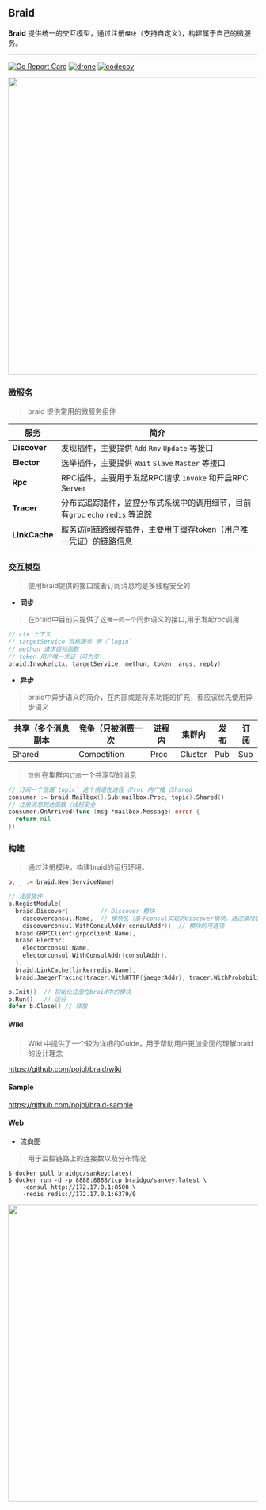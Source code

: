 ## Braid
**Braid** 提供统一的交互模型，通过注册`模块`（支持自定义），构建属于自己的微服务。

---

[![Go Report Card](https://goreportcard.com/badge/github.com/pojol/braid)](https://goreportcard.com/report/github.com/pojol/braid)
[![drone](http://123.207.198.57:8001/api/badges/pojol/braid/status.svg?branch=develop)](dev)
[![codecov](https://codecov.io/gh/pojol/braid/branch/master/graph/badge.svg)](https://codecov.io/gh/pojol/braid)

<img src="https://i.postimg.cc/B6b6CMjM/image.png" width="600">

### 微服务
> braid 提供常用的微服务组件

|  服务  | 简介  |
|  ----  | ----  | 
| **Discover**  | 发现插件，主要提供 `Add` `Rmv` `Update` 等接口 |
| **Elector** | 选举插件，主要提供 `Wait` `Slave` `Master` 等接口 |
| **Rpc** | RPC插件，主要用于发起RPC请求 `Invoke` 和开启RPC Server |
| **Tracer** | 分布式追踪插件，监控分布式系统中的调用细节，目前有`grpc` `echo` `redis` 等追踪 |
| **LinkCache** | 服务访问链路缓存插件，主要用于缓存token（用户唯一凭证）的链路信息 |



### 交互模型
> 使用braid提供的接口或者订阅消息均是多线程安全的

* **同步**
> 在braid中目前只提供了这`唯一的一个`同步语义的接口,用于发起rpc调用

```go
// ctx 上下文
// targetService 目标服务 例（`login`
// methon 请求目标函数
// token 用户唯一凭证（可为空
braid.Invoke(ctx, targetService, methon, token, args, reply)
```

* **异步**
> braid中异步语义的简介，在内部或是将来功能的扩充，都应该优先使用异步语义

| 共享（多个消息副本 | 竞争（只被消费一次 | 进程内 | 集群内 | 发布 | 订阅 |
| ---- | ---- | ---- | ---- | ---- | ---- |
|Shared | Competition | Proc | Cluster | Pub | Sub |

> `范例` 在集群内`订阅`一个共享型的消息

```go
// 订阅一个信道`topic` 这个信道在进程（Proc 内广播（Shared
consumer := braid.Mailbox().Sub(mailbox.Proc, topic).Shared()
// 注册消息到达函数（线程安全
consumer.OnArrived(func (msg *mailbox.Message) error {
  return nil
})
```



### 构建
> 通过注册模块，构建braid的运行环境。

```go
b, _ := braid.New(ServiceName)

// 注册插件
b.RegistModule(
  braid.Discover(         // Discover 模块
    discoverconsul.Name,  // 模块名（基于consul实现的discover模块，通过模块名可以获取到模块的构建器
    discoverconsul.WithConsulAddr(consulAddr)), // 模块的可选项
  braid.GRPCClient(grpcclient.Name),
  braid.Elector(
    electorconsul.Name,
    electorconsul.WithConsulAddr(consulAddr),
  ),
  braid.LinkCache(linkerredis.Name),
  braid.JaegerTracing(tracer.WithHTTP(jaegerAddr), tracer.WithProbabilistic(0.01)))

b.Init()  // 初始化注册在braid中的模块
b.Run()   // 运行
defer b.Close() // 释放
```



#### Wiki
> Wiki 中提供了一个较为详细的Guide，用于帮助用户更加全面的理解braid的设计理念

https://github.com/pojol/braid/wiki

#### Sample
https://github.com/pojol/braid-sample



#### Web
* 流向图
> 用于监控链路上的连接数以及分布情况

```shell
$ docker pull braidgo/sankey:latest
$ docker run -d -p 8888:8888/tcp braidgo/sankey:latest \
    -consul http://172.17.0.1:8500 \
    -redis redis://172.17.0.1:6379/0
```
<img src="https://i.postimg.cc/sX0xHZmF/image.png" width="600">

